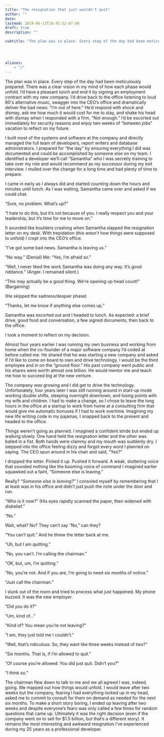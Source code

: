 ```yaml
---
title: "The resignation that just wouldn’t quit"
author: ""
date: 
lastmod: 2019-06-13T10:45:52-07:00
draft: true
description: ""

subtitle: "The plan was in place. Every step of the day had been meticulously prepared. There was a clear vision in my mind of how each phase would…"




aliases:
    - "/"
---
```


The plan was in place. Every step of the day had been meticulously prepared. There was a clear vision in my mind of how each phase would unfold. I’d have a pleasant lunch and end it by signing an employment contract with my new company. I’d drive back to the office listening to loud 80&#39;s alternative music, swagger into the CEO’s office and dramatically deliver the bad news: “I’m out of here.” He’d respond with shock and dismay, ask me how much it would cost for me to stay, and shake his head with dismay when I responded with a firm, “Not enough.” I’d be escorted out immediately for security reasons and enjoy two weeks of “between jobs” vacation to reflect on my future.

I built most of the systems and software at the company and directly managed the full team of developers, report writers and database administrators. I prepared for “the day” by ensuring everything I did was documented and could be accomplished by someone else on my team. I identified a developer we’ll call “Samantha” who I was secretly training to take over my role and would recommend as my successor during my exit interview. I mulled over the change for a long time and had plenty of time to prepare.

I came in early as I always did and started counting down the hours and minutes until lunch. As I was waiting, Samantha came over and asked if we could chat.

“Sure, no problem. What’s up?”

“I hate to do this, but it’s not because of you. I really respect you and your leadership, but it’s time for me to move on.”

It sounded like boulders crashing when Samantha slapped the resignation letter on my desk. With trepidation (this _wasn’t_ how things were supposed to unfold) I crept into the CEO’s office.

“I’ve got some bad news. Samantha is leaving us.”

“No way.” (Denial) Me: “Yes, I’m afraid so.”

“Well, I never liked the work Samantha was doing any way. It’s good riddance.” (Anger. I remained silent.)

“This may actually be a good thing. We’re opening up head count!” (Bargaining)

(He skipped the sadness/despair phase)

“Thanks, let me know if anything else comes up.”

Samantha was escorted out and I headed to lunch. As expected: a brief drive, good food and conversation, a few signed documents, then back to the office.

I took a moment to reflect on my decision.

Almost four years earlier I was running my own business and working from home when the co-founder of a major software company I’d coded at before called me. He shared that he was starting a new company and asked if I’d like to come on board to own and drive technology. I would be the third employee and in on the “ground floor.” His past company went public and his shares were worth almost one billion. He would mentor me and teach me how to succeed big at the new venture.

The company _was_ growing and I did get to drive the technology. Unfortunately, four years later I was still running around in start-up mode working double shifts, sleeping overnight downtown, and losing points with my wife and children. I had to make a change, so I chose to leave the long hours in the office at a startup to work from home at a consulting firm that would give me automatic bonuses if I had to work overtime. Imagining my new life writing code in my pajamas, I snapped back to the present and headed to the office.

Things weren’t going as planned. I imagined a confident stride but ended up walking slowly. One hand held the resignation letter and the other was balled in a fist. Both hands were clammy and my mouth was suddenly dry. I stepped into the office feeling dizzy and forgot every word I planned on saying. The CEO spun around in his chair and said, “Yes?”

I dropped the letter. Picked it up. Pushed it forward. A weak, stuttering voice that sounded nothing like the booming voice of command I imagined earlier squawked out a faint, “Someone else is leaving.”

Really? _“Someone else is leaving?”_ I consoled myself by remembering that I at least was in his office and didn’t just push the note under the door and run.

“Who is it now?” (His eyes rapidly scanned the paper, then widened with disbelief.”

“No.”

Wait, what? No? They can’t say “No,” can they?

“You can’t quit.” And he threw the letter back at me.

“Uh, but I am quitting.”

“No, you can’t. I’m calling the chairman.”

“OK, but, um, I’m quitting.”

“No, you’re not. And if you are, I’m going to need six months of notice.”

“Just call the chairman.”

I slunk out of the room and tried to process what just happened. My phone buzzed. It was the new employer.

“Did you do it?”

“Um, kind of…”

“Kind of? You mean you’re not leaving?”

“I am, they just told me I couldn’t.”

“Well, that’s ridiculous. So, they want like three weeks instead of two?”

“Six months. That is, if I’m allowed to quit.”

“Of course you’re allowed. You _did_ just quit. Didn’t you?”

“I think so.”

The chairman flew down to talk to me and we all agreed I was, indeed, going. We mapped out how things would unfold. I would leave after two weeks but the company, fearing I had everything locked up in my head, asked me to commit to consult for them on demand as needed for the next six months. To make a short story boring, I ended up leaving after two weeks and despite everyone’s fears was only called a few times for random questions that came up. Ultimately it was the right decision (even if the company went on to sell for $1.5 billion, but that’s a different story). It remains the most interesting and awkward resignation I’ve experienced during my 25 years as a professional developer.
